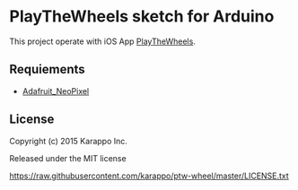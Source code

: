 # PlayTheWheels sketch for Arduino

This project operate with iOS App [PlayTheWheels](https://github.com/karappo/PlayTheWheels).

## Requiements

- [Adafruit_NeoPixel](https://github.com/adafruit/Adafruit_NeoPixel)

## License

Copyright (c) 2015 Karappo Inc.

Released under the MIT license

https://raw.githubusercontent.com/karappo/ptw-wheel/master/LICENSE.txt